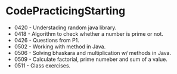 # CodePracticingStarting

+ 0420 - Understading random java library.
+ 0418 - Algorithm to check whether a number is prime or not.
+ 0426 - Questions from P1.
+ 0502 - Working with method in Java.
+ 0506 - Solving bhaskara and multiplication w/ methods in Java.
+ 0509 - Calculate factorial, prime numeber and sum of a value.
+ 0511 - Class exercises.
